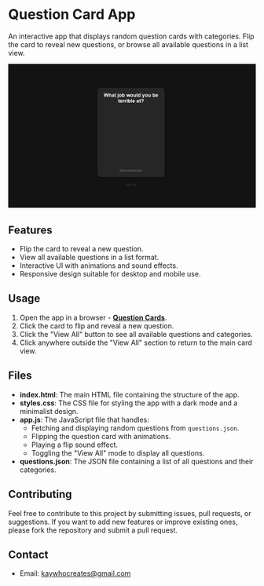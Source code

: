 # Question Card App

An interactive app that displays random question cards with categories. Flip the card to reveal new questions, or browse all available questions in a list view.

[![App Image](Non-App/App%20Image.png)](https://kay-who-codes.github.io/Question-Cards)

## Features

- Flip the card to reveal a new question.
- View all available questions in a list format.
- Interactive UI with animations and sound effects.
- Responsive design suitable for desktop and mobile use.

## Usage

1. Open the app in a browser - **[Question Cards](https://kay-who-codes.github.io/Question-Cards)**.
2. Click the card to flip and reveal a new question.
3. Click the "View All" button to see all available questions and categories.
4. Click anywhere outside the "View All" section to return to the main card view.

## Files

- **index.html**: The main HTML file containing the structure of the app.
- **styles.css**: The CSS file for styling the app with a dark mode and a minimalist design.
- **app.js**: The JavaScript file that handles:
  - Fetching and displaying random questions from `questions.json`.
  - Flipping the question card with animations.
  - Playing a flip sound effect.
  - Toggling the "View All" mode to display all questions.
- **questions.json**: The JSON file containing a list of all questions and their categories.

## Contributing

Feel free to contribute to this project by submitting issues, pull requests, or suggestions. If you want to add new features or improve existing ones, please fork the repository and submit a pull request.

## Contact

- Email: [kaywhocreates@gmail.com](mailto:kaywhocreates@gmail.com)
